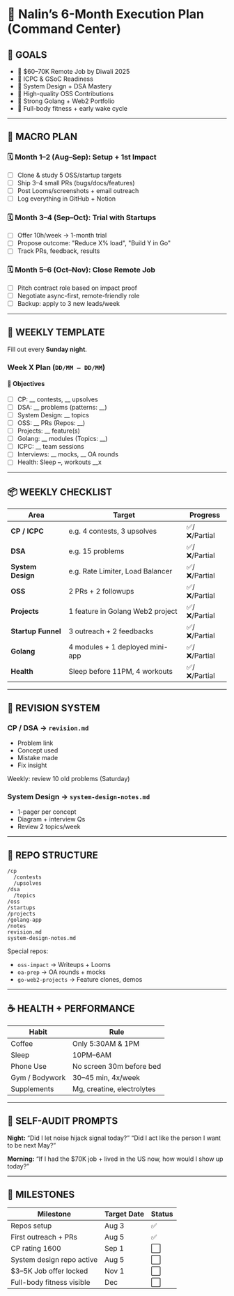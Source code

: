 # 🚀 Nalin’s 6-Month Execution Plan (Command Center)


## 🔱 GOALS

* 🎯 \$60–70K Remote Job by Diwali 2025
* 🎯 ICPC & GSoC Readiness
* 🎯 System Design + DSA Mastery
* 🎯 High-quality OSS Contributions
* 🎯 Strong Golang + Web2 Portfolio
* 🎯 Full-body fitness + early wake cycle

---

## 📅 MACRO PLAN

### 🗓️ Month 1–2 (Aug–Sep): Setup + 1st Impact

* [ ] Clone & study 5 OSS/startup targets
* [ ] Ship 3–4 small PRs (bugs/docs/features)
* [ ] Post Looms/screenshots + email outreach
* [ ] Log everything in GitHub + Notion

### 🗓️ Month 3–4 (Sep–Oct): Trial with Startups

* [ ] Offer 10h/week → 1-month trial
* [ ] Propose outcome: "Reduce X% load", "Build Y in Go"
* [ ] Track PRs, feedback, results

### 🗓️ Month 5–6 (Oct–Nov): Close Remote Job

* [ ] Pitch contract role based on impact proof
* [ ] Negotiate async-first, remote-friendly role
* [ ] Backup: apply to 3 new leads/week

---

## 🧠 WEEKLY TEMPLATE

Fill out every **Sunday night**.

### Week X Plan (`DD/MM – DD/MM`)

#### 🎯 Objectives

* [ ] CP: \_\_ contests, \_\_ upsolves
* [ ] DSA: \_\_ problems (patterns: \_\_)
* [ ] System Design: \_\_ topics
* [ ] OSS: \_\_ PRs (Repos: \_\_)
* [ ] Projects: \_\_ feature(s)
* [ ] Golang: \_\_ modules (Topics: \_\_)
* [ ] ICPC: \_\_ team sessions
* [ ] Interviews: \_\_ mocks, \_\_ OA rounds
* [ ] Health: Sleep **–**, workouts \_\_x

---

## 📦 WEEKLY CHECKLIST

| Area               | Target                           | Progress    |
| ------------------ | -------------------------------- | ----------- |
| **CP / ICPC**      | e.g. 4 contests, 3 upsolves      | ✅/❌/Partial |
| **DSA**            | e.g. 15 problems                 | ✅/❌/Partial |
| **System Design**  | e.g. Rate Limiter, Load Balancer | ✅/❌/Partial |
| **OSS**            | 2 PRs + 2 followups              | ✅/❌/Partial |
| **Projects**       | 1 feature in Golang Web2 project | ✅/❌/Partial |
| **Startup Funnel** | 3 outreach + 2 feedbacks         | ✅/❌/Partial |
| **Golang**         | 4 modules + 1 deployed mini-app  | ✅/❌/Partial |
| **Health**         | Sleep before 11PM, 4 workouts    | ✅/❌/Partial |

---

## 🔁 REVISION SYSTEM

### CP / DSA → `revision.md`

* Problem link
* Concept used
* Mistake made
* Fix insight

Weekly: review 10 old problems (Saturday)

### System Design → `system-design-notes.md`

* 1-pager per concept
* Diagram + interview Qs
* Review 2 topics/week

---

## 🧪 REPO STRUCTURE

```
/cp
  /contests
  /upsolves
/dsa
  /topics
/oss
/startups
/projects
/golang-app
/notes
revision.md
system-design-notes.md
```

Special repos:

* `oss-impact` → Writeups + Looms
* `oa-prep` → OA rounds + mocks
* `go-web2-projects` → Feature clones, demos

---

## ☕ HEALTH + PERFORMANCE

| Habit          | Rule                       |
| -------------- | -------------------------- |
| Coffee         | Only 5:30AM & 1PM          |
| Sleep          | 10PM–6AM                   |
| Phone Use      | No screen 30m before bed   |
| Gym / Bodywork | 30–45 min, 4x/week         |
| Supplements    | Mg, creatine, electrolytes |

---

## 🧠 SELF-AUDIT PROMPTS

**Night:**
“Did I let noise hijack signal today?”
“Did I act like the person I want to be next May?”

**Morning:**
“If I had the \$70K job + lived in the US now, how would I show up today?”

---

## 🎯 MILESTONES

| Milestone                 | Target Date | Status |
| ------------------------- | ----------- | ------ |
| Repos setup               | Aug 3       | ✅      |
| First outreach + PRs      | Aug 5       | ✅      |
| CP rating 1600            | Sep 1       | ⬜      |
| System design repo active | Aug 5       | ⬜      |
| \$3–5K Job offer locked   | Nov 1       | ⬜      |
| Full-body fitness visible | Dec         | ⬜      |
